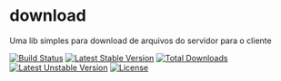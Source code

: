 # download
Uma lib simples para download de arquivos do servidor para o cliente

[![Build Status](https://travis-ci.org/didijudo/download.svg?branch=master)](https://travis-ci.org/didijudo/download) [![Latest Stable Version](https://poser.pugx.org/didijudo/download/v/stable.svg)](https://packagist.org/packages/didijudo/download) [![Total Downloads](https://poser.pugx.org/didijudo/download/downloads.svg)](https://packagist.org/packages/didijudo/download) [![Latest Unstable Version](https://poser.pugx.org/didijudo/download/v/unstable.svg)](https://packagist.org/packages/didijudo/download) [![License](https://poser.pugx.org/didijudo/download/license.svg)](https://packagist.org/packages/didijudo/download)
